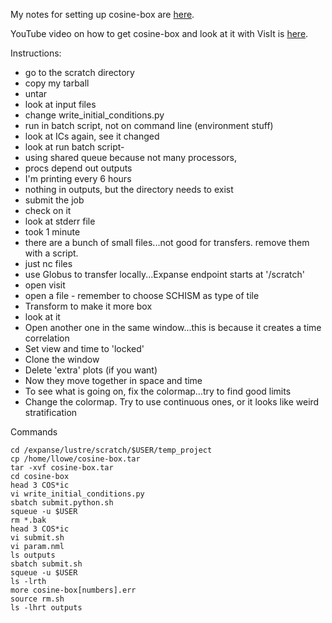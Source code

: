 My notes for setting up cosine-box are [here](cosine.nml).

YouTube video on how to get cosine-box and look at it with VisIt is [here](https://youtu.be/4LH2LzVSkD0).

Instructions:
- go to the scratch directory
- copy my tarball
- untar
- look at input files
- change write_initial_conditions.py
- run in batch script, not on command line (environment stuff)
- look at ICs again, see it changed
- look at run batch script-
- using shared queue because not many processors,
- procs depend out outputs
- I'm printing every 6 hours
- nothing in outputs, but the directory needs to exist
- submit the job
- check on it
- look at stderr file
- took 1 minute
- there are a bunch of small files...not good for transfers.  remove them with a script.
- just nc files
- use Globus to transfer locally...Expanse endpoint starts at '/scratch'
- open visit
- open a file - remember to choose SCHISM as type of tile
- Transform to make it more box
- look at it
- Open another one in the same window...this is because it creates a time correlation
- Set view and time to 'locked'
- Clone the window
- Delete 'extra' plots (if you want)
- Now they move together in space and time
- To see what is going on, fix the colormap...try to find good limits
- Change the colormap.  Try to use continuous ones, or it looks like weird stratification

Commands
```
cd /expanse/lustre/scratch/$USER/temp_project
cp /home/llowe/cosine-box.tar
tar -xvf cosine-box.tar
cd cosine-box
head 3 COS*ic
vi write_initial_conditions.py
sbatch submit.python.sh
squeue -u $USER
rm *.bak
head 3 COS*ic
vi submit.sh
vi param.nml
ls outputs
sbatch submit.sh
squeue -u $USER
ls -lrth
more cosine-box[numbers].err
source rm.sh
ls -lhrt outputs
```
